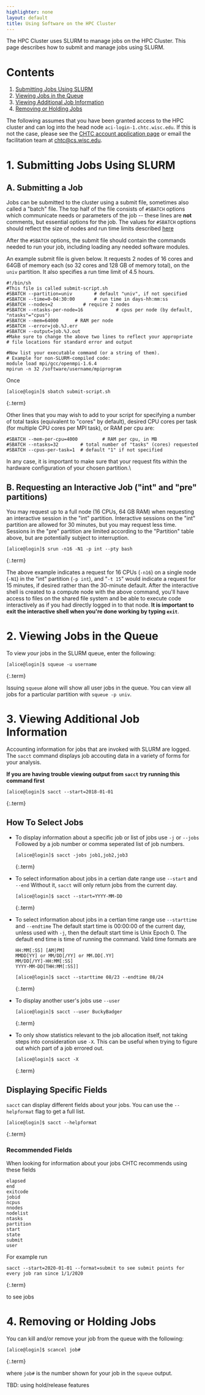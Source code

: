 ```yaml
---
highlighter: none
layout: default
title: Using Software on the HPC Cluster
---
```


The HPC Cluster uses SLURM to manage jobs on the HPC Cluster. This page describes 
how to submit and manage jobs using SLURM. 

Contents
========

1. [Submitting Jobs Using SLURM](1-submitting-jobs-using-slurm)
1. [Viewing Jobs in the Queue](2-viewing-jobs-in-the-queue)
1. [Viewing Additional Job Information](3-viewing-additional-job-information)
1. [Removing or Holding Jobs](4-removing-or-holding-jobs)

The following assumes that you have been granted access to the HPC cluster 
and can log into the head node `aci-login-1.chtc.wisc.edu`. If this is not
the case, please see the [CHTC account application page](/form) or email
the facilitation team at chtc@cs.wisc.edu. 

**1. Submitting Jobs Using SLURM**
==================

**A. Submitting a Job**
-----------------

Jobs can be submitted to the cluster using a submit file, sometimes also 
called a "batch" file. The top half of the file consists of `#SBATCH` 
options which communicate needs or parameters of the job -- these lines 
are **not** comments, but essential options for the job. The values for 
`#SBATCH` options should reflect the size of nodes and run time limits 
described [here]()

After the `#SBATCH` options, the submit file should contain the commands
needed to run your job, including loading any needed software modules. 

An example submit file is given below. It requests 2 nodes of 16 cores 
and 64GB of memory each (so 32 cores and 128 GB of memory total), on the 
`univ` partition. It also specifies a run time limit of 4.5 hours. 

``` {.sub}
#!/bin/sh
#This file is called submit-script.sh
#SBATCH --partition=univ        # default "univ", if not specified
#SBATCH --time=0-04:30:00       # run time in days-hh:mm:ss
#SBATCH --nodes=2           # require 2 nodes
#SBATCH --ntasks-per-node=16            # cpus per node (by default, "ntasks"="cpus")
#SBATCH --mem=64000      # RAM per node
#SBATCH --error=job.%J.err
#SBATCH --output=job.%J.out
#Make sure to change the above two lines to reflect your appropriate
# file locations for standard error and output

#Now list your executable command (or a string of them).
# Example for non-SLURM-compiled code:
module load mpi/gcc/openmpi-1.6.4
mpirun -n 32 /software/username/mpiprogram
```

Once 

``` 
[alice@login]$ sbatch submit-script.sh
```
{:.term}

Other lines that you may wish to add to your script for specifying a
number of total tasks (equivalent to \"cores\" by default), desired CPU
cores per task (for multiple CPU cores per MPI task), or RAM per
cpu are:

``` {.sub}
#SBATCH --mem-per-cpu=4000         # RAM per cpu, in MB
#SBATCH --ntasks=32        # total number of "tasks" (cores) requested
#SBATCH --cpus-per-task=1  # default "1" if not specified
```

In any case, it is important to make sure that your request fits within
the hardware configuration of your chosen partition.\


**B. Requesting an Interactive Job (\"int\" and \"pre\" partitions)**
-----------------

You may request up to a full node (16 CPUs, 64 GB RAM) when requesting
an interactive session in the \"int\" partition. Interactive sessions on
the \"int\" partition are allowed for 30 minutes, but you may request
less time. Sessions in the \"pre\" partition are
limited according to the \"Partition\" table above, but are potentially
subject to interruption.

``` 
[alice@login]$ srun -n16 -N1 -p int --pty bash
```
{:.term}

The above example indicates a request for 16 CPUs (`-n16`) on a single
node (`-N1`) in the \"int\" partition (`-p int`), and \"`-t 15`\" would
indicate a request for 15 minutes, if desired rather than the 30-minute
default. After the interactive shell is created to a compute node with
the above command, you\'ll have access to files on the shared file
system and be able to execute code interactively as if you had directly
logged in to that node. **It is important to exit the interactive shell
when you\'re done working by typing `exit`**.


**2. Viewing Jobs in the Queue**
==================

To view *your* jobs in the SLURM queue, enter the following:

``` 
[alice@login]$ squeue -u username
```
{:.term}

Issuing `squeue` alone will show all user jobs in the queue. You can
view all jobs for a particular partition with `squeue -p univ`.

**3. Viewing Additional Job Information**
==================

Accounting information for jobs that are invoked with SLURM are logged. The `sacct`	 command displays job accouting data in a variety of forms for your analysis. 

**If you are having trouble viewing output from `sacct` try running this command first**

```
[alice@login]$ sacct --start=2018-01-01
```
{:.term}


## How To Select Jobs

- To display information about a specific job or list of jobs use `-j` or `--jobs` Followed by a job number or comma seperated list of job numbers.
	
	```
	[alice@login]$ sacct -jobs job1,job2,job3
	```
	{:.term}
<!-- Sample output -->

- To select information about jobs in a certian date range use `--start` and `--end` Without it, `sacct` will only return jobs from the current day.
	
	```
	[alice@login]$ sacct --start=YYYY-MM-DD
	```
	{:.term}

- To select information about jobs in a certian time range use `--starttime` and `--endtime` The default start time is 00:00:00 of the current day, unless used with `-j`, then the default start time is Unix Epoch 0. The default end time is time of running the command. Valid time formats are
	```
	HH:MM[:SS] [AM|PM]
	MMDD[YY] or MM/DD[/YY] or MM.DD[.YY]
	MM/DD[/YY]-HH:MM[:SS]
	YYYY-MM-DD[THH:MM[:SS]] 
	```

	```
	[alice@login]$ sacct --starttime 08/23 --endtime 08/24
	```
	{:.term}

- To display another user's jobs use `--user`
	
	```
	[alice@login]$ sacct --user BuckyBadger
	```
	{:.term}
	<!-- Sample output -->

- To only show statistics relevant to the job allocation itself, not taking steps into consideration use `-X`. This can be useful when trying to figure out which part of a job errored out.
	
	```
	[alice@login]$ sacct -X
	```
	{:.term}
	<!-- Sample Output -->

## Displaying Specific Fields

`sacct` can display different fields about your jobs. You can use the `--helpformat` flag to get a full list.

```	
[alice@login]$ sacct --helpformat
```
{:.term}

### Recommended Fields

When looking for information about your jobs CHTC recommends using these fields
```
elapsed
end
exitcode
jobid
ncpus
nnodes
nodelist
ntasks
partition
start
state
submit
user
```

For example run

```
sacct --start=2020-01-01 --format=submit to see submit points for every job ran since 1/1/2020
```
{:.term}

to see jobs 



**4. Removing or Holding Jobs**
==================

You can kill and/or remove your job from the
queue with the following:

``` 
[alice@login]$ scancel job#
```
{:.term}

where `job#` is the number shown for your job in the `squeue` output.

TBD: using hold/release features
